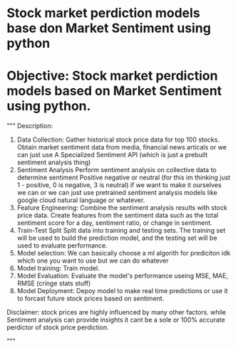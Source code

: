 # Stock market perdiction models base don Market Sentiment using python

# Objective: Stock market perdiction models based on Market Sentiment using python.

"""
Description:
1. Data Collection:
    Gather historical stock price data for top 100 stocks.
    Obtain market sentiment data from media, financial news articals or we can just use A Specialized Sentiment API (which is just a prebuilt sentiment analysis thing)
2. Sentiment Analysis
    Perform sentiment analysis on collective data to determine sentiment Positive negative or neutral (for this im thinking just 1 - positive, 0 is negative, 3 is neutral) if we want to make it ourselves we can or we can just use pretrained sentiment analysis models like google cloud natural language or whatever.
3. Feature Engineering:
    Combine the sentiment analysis results with stock price data.
    Create features from the sentiment data such as the total sentiment score for a day, sentiment ratio, or change in sentiment. 
4. Train-Test Split
    Split data into training and testing sets. The training set will be used to build the prediction model, and the testing set will be used to evaluate performance.
5. Model selection:
    We can basically choose a ml algorith for prediciton idk which one you want to use but we can do whatever
6. Model training:
    Train model.
7. Model Evaluation:
    Evaluate the model's performance useing MSE, MAE, RMSE (cringe stats stuff)
8. Model Deployment:
    Depoy model to make real time predictions or use it to forcast future stock prices based on sentiment. 

Disclaimer:
 stock prices are highly influenced by many other factors. while Sentiment analysis can provide insights it cant be a sole or 100% accurate perdictor of stock price perdiction. 

"""
